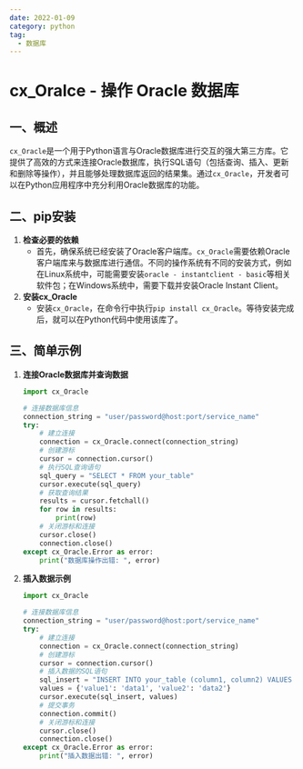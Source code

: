```yaml
---
date: 2022-01-09
category: python
tag:
  - 数据库
---
```


# cx_Oralce - 操作 Oracle 数据库

## 一、概述
`cx_Oracle`是一个用于Python语言与Oracle数据库进行交互的强大第三方库。它提供了高效的方式来连接Oracle数据库，执行SQL语句（包括查询、插入、更新和删除等操作），并且能够处理数据库返回的结果集。通过`cx_Oracle`，开发者可以在Python应用程序中充分利用Oracle数据库的功能。

## 二、pip安装
1. **检查必要的依赖**
   - 首先，确保系统已经安装了Oracle客户端库。`cx_Oracle`需要依赖Oracle客户端库来与数据库进行通信。不同的操作系统有不同的安装方式，例如在Linux系统中，可能需要安装`oracle - instantclient - basic`等相关软件包；在Windows系统中，需要下载并安装Oracle Instant Client。
2. **安装cx_Oracle**
   - 安装`cx_Oracle`，在命令行中执行`pip install cx_Oracle`。等待安装完成后，就可以在Python代码中使用该库了。

## 三、简单示例
1. **连接Oracle数据库并查询数据**
   ```python
   import cx_Oracle

   # 连接数据库信息
   connection_string = "user/password@host:port/service_name"
   try:
       # 建立连接
       connection = cx_Oracle.connect(connection_string)
       # 创建游标
       cursor = connection.cursor()
       # 执行SQL查询语句
       sql_query = "SELECT * FROM your_table"
       cursor.execute(sql_query)
       # 获取查询结果
       results = cursor.fetchall()
       for row in results:
           print(row)
       # 关闭游标和连接
       cursor.close()
       connection.close()
   except cx_Oracle.Error as error:
       print("数据库操作出错: ", error)
   ```
2. **插入数据示例**
   ```python
   import cx_Oracle

   # 连接数据库信息
   connection_string = "user/password@host:port/service_name"
   try:
       # 建立连接
       connection = cx_Oracle.connect(connection_string)
       # 创建游标
       cursor = connection.cursor()
       # 插入数据的SQL语句
       sql_insert = "INSERT INTO your_table (column1, column2) VALUES (:value1, :value2)"
       values = {'value1': 'data1', 'value2': 'data2'}
       cursor.execute(sql_insert, values)
       # 提交事务
       connection.commit()
       # 关闭游标和连接
       cursor.close()
       connection.close()
   except cx_Oracle.Error as error:
       print("插入数据出错: ", error)
   ```
